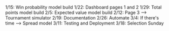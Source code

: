 1/15: Win probability model build
1/22: Dashboard pages 1 and 2
1/29: Total points model build
2/5: Expected value model build
2/12: Page 3 --> Tournament simulator
2/19: Documentation
2/26: Automate
3/4: If there's time --> Spread model
3/11: Testing and Deployment
3/18: Selection Sunday
